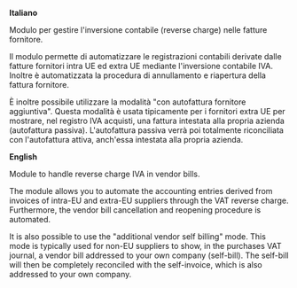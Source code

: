**Italiano**

Modulo per gestire l'inversione contabile (reverse charge) nelle fatture fornitore.

Il modulo permette di automatizzare le registrazioni contabili derivate dalle fatture
fornitori intra UE ed extra UE mediante l'inversione contabile IVA. Inoltre è
automatizzata la procedura di annullamento e riapertura della fattura fornitore.

È inoltre possibile utilizzare la modalità "con autofattura fornitore aggiuntiva".
Questa modalità è usata tipicamente per i fornitori extra UE per mostrare, nel registro
IVA acquisti, una fattura intestata alla propria azienda (autofattura passiva).
L'autofattura passiva verrà poi totalmente riconciliata con l'autofattura attiva,
anch'essa intestata alla propria azienda.

**English**

Module to handle reverse charge IVA in vendor bills.

The module allows you to automate the accounting entries derived from invoices of
intra-EU and extra-EU suppliers through the VAT reverse charge. Furthermore, the vendor
bill cancellation and reopening procedure is automated.

It is also possible to use the "additional vendor self billing" mode. This mode is
typically used for non-EU suppliers to show, in the purchases VAT journal, a vendor bill
addressed to your own company (self-bill). The self-bill will then be completely
reconciled with the self-invoice, which is also addressed to your own company.
